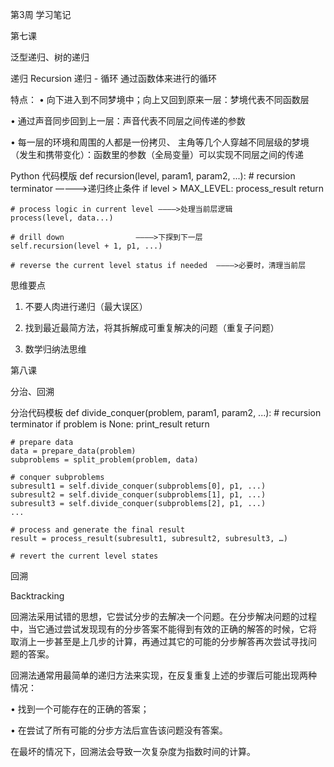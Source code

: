 第3周  学习笔记

第七课

泛型递归、树的递归


递归 Recursion
递归 - 循环
通过函数体来进行的循环


特点：
• 向下进入到不同梦境中；向上又回到原来一层：梦境代表不同函数层

• 通过声音同步回到上一层：声音代表不同层之间传递的参数

• 每一层的环境和周围的人都是一份拷贝、 主角等几个人穿越不同层级的梦境（发生和携带变化）：函数里的参数（全局变量）可以实现不同层之间的传递



Python 代码模版
def recursion(level, param1, param2, ...): 
    # recursion terminator         ————>递归终止条件
    if level > MAX_LEVEL: 
        process_result 
        return 

    # process logic in current level ————>处理当前层逻辑
    process(level, data...) 
    
    # drill down                ————>下探到下一层
    self.recursion(level + 1, p1, ...) 
    
    # reverse the current level status if needed  ————>必要时，清理当前层




思维要点
1. 不要人肉进行递归（最大误区）

2. 找到最近最简方法，将其拆解成可重复解决的问题（重复子问题）

3. 数学归纳法思维







第八课

分治、回溯


分治代码模板
def divide_conquer(problem, param1, param2, ...): 
    # recursion terminator 
    if problem is None: 
        print_result 
        return 

    # prepare data 
    data = prepare_data(problem) 
    subproblems = split_problem(problem, data) 

    # conquer subproblems 
    subresult1 = self.divide_conquer(subproblems[0], p1, ...) 
    subresult2 = self.divide_conquer(subproblems[1], p1, ...) 
    subresult3 = self.divide_conquer(subproblems[2], p1, ...) 
    ...

    # process and generate the final result 
    result = process_result(subresult1, subresult2, subresult3, …) 
 
    # revert the current level states


 回溯

Backtracking


回溯法采用试错的思想，它尝试分步的去解决一个问题。在分步解决问题的过程
中，当它通过尝试发现现有的分步答案不能得到有效的正确的解答的时候，它将
取消上一步甚至是上几步的计算，再通过其它的可能的分步解答再次尝试寻找问
题的答案。

回溯法通常用最简单的递归方法来实现，在反复重复上述的步骤后可能出现两种
情况：

• 找到一个可能存在的正确的答案；

• 在尝试了所有可能的分步方法后宣告该问题没有答案。

在最坏的情况下，回溯法会导致一次复杂度为指数时间的计算。